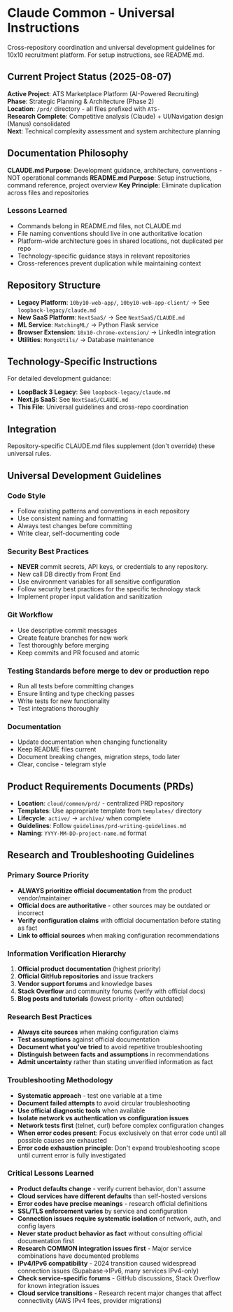 # Claude Common - Universal Instructions

Cross-repository coordination and universal development guidelines for 10x10 recruitment platform. For setup instructions, see README.md.

## Current Project Status (2025-08-07)
**Active Project**: ATS Marketplace Platform (AI-Powered Recruiting)  
**Phase**: Strategic Planning & Architecture (Phase 2)  
**Location**: `/prd/` directory - all files prefixed with `ATS-`  
**Research Complete**: Competitive analysis (Claude) + UI/Navigation design (Manus) consolidated  
**Next**: Technical complexity assessment and system architecture planning

## Documentation Philosophy

**CLAUDE.md Purpose**: Development guidance, architecture, conventions - NOT operational commands
**README.md Purpose**: Setup instructions, command reference, project overview
**Key Principle**: Eliminate duplication across files and repositories

### Lessons Learned
- Commands belong in README.md files, not CLAUDE.md
- File naming conventions should live in one authoritative location
- Platform-wide architecture goes in shared locations, not duplicated per repo
- Technology-specific guidance stays in relevant repositories
- Cross-references prevent duplication while maintaining context

## Repository Structure

- **Legacy Platform**: `10by10-web-app/`, `10by10-web-app-client/` → See `loopback-legacy/claude.md`
- **New SaaS Platform**: `NextSaaS/` → See `NextSaaS/CLAUDE.md`
- **ML Service**: `MatchingML/` → Python Flask service
- **Browser Extension**: `10x10-chrome-extension/` → LinkedIn integration
- **Utilities**: `MongoUtils/` → Database maintenance

## Technology-Specific Instructions

For detailed development guidance:
- **LoopBack 3 Legacy**: See `loopback-legacy/claude.md`
- **Next.js SaaS**: See `NextSaaS/CLAUDE.md`
- **This File**: Universal guidelines and cross-repo coordination

## Integration

Repository-specific CLAUDE.md files supplement (don't override) these universal rules.

## Universal Development Guidelines

### Code Style
- Follow existing patterns and conventions in each repository
- Use consistent naming and formatting
- Always test changes before committing
- Write clear, self-documenting code

### Security Best Practices
- **NEVER** commit secrets, API keys, or credentials to any repository.
- New call DB directly from Front End
- Use environment variables for all sensitive configuration
- Follow security best practices for the specific technology stack
- Implement proper input validation and sanitization

### Git Workflow
- Use descriptive commit messages
- Create feature branches for new work
- Test thoroughly before merging
- Keep commits and PR focused and atomic

### Testing Standards before merge to dev or production repo
- Run all tests before committing changes
- Ensure linting and type checking passes
- Write tests for new functionality
- Test integrations thoroughly

### Documentation
- Update documentation when changing functionality
- Keep README files current
- Document breaking changes, migration steps, todo later
- Clear, concise - telegram style

## Product Requirements Documents (PRDs)
- **Location**: `cloud/common/prd/` - centralized PRD repository
- **Templates**: Use appropriate template from `templates/` directory
- **Lifecycle**: `active/` → `archive/` when complete
- **Guidelines**: Follow `guidelines/prd-writing-guidelines.md`
- **Naming**: `YYYY-MM-DD-project-name.md` format

## Research and Troubleshooting Guidelines

### Primary Source Priority
- **ALWAYS prioritize official documentation** from the product vendor/maintainer
- **Official docs are authoritative** - other sources may be outdated or incorrect
- **Verify configuration claims** with official documentation before stating as fact
- **Link to official sources** when making configuration recommendations

### Information Verification Hierarchy
1. **Official product documentation** (highest priority)
2. **Official GitHub repositories** and issue trackers
3. **Vendor support forums** and knowledge bases
4. **Stack Overflow** and community forums (verify with official docs)
5. **Blog posts and tutorials** (lowest priority - often outdated)

### Research Best Practices
- **Always cite sources** when making configuration claims
- **Test assumptions** against official documentation
- **Document what you've tried** to avoid repetitive troubleshooting
- **Distinguish between facts and assumptions** in recommendations
- **Admit uncertainty** rather than stating unverified information as fact

### Troubleshooting Methodology
- **Systematic approach** - test one variable at a time
- **Document failed attempts** to avoid circular troubleshooting
- **Use official diagnostic tools** when available
- **Isolate network vs authentication vs configuration issues**
- **Network tests first** (telnet, curl) before complex configuration changes
- **When error codes present**: Focus exclusively on that error code until all possible causes are exhausted
- **Error code exhaustion principle**: Don't expand troubleshooting scope until current error is fully investigated

### Critical Lessons Learned
- **Product defaults change** - verify current behavior, don't assume
- **Cloud services have different defaults** than self-hosted versions
- **Error codes have precise meanings** - research official definitions
- **SSL/TLS enforcement varies** by service and configuration
- **Connection issues require systematic isolation** of network, auth, and config layers
- **Never state product behavior as fact** without consulting official documentation first
- **Research COMMON integration issues first** - Major service combinations have documented problems
- **IPv4/IPv6 compatibility** - 2024 transition caused widespread connection issues (Supabase→IPv6, many services IPv4-only)
- **Check service-specific forums** - GitHub discussions, Stack Overflow for known integration issues
- **Cloud service transitions** - Research recent major changes that affect connectivity (AWS IPv4 fees, provider migrations)

